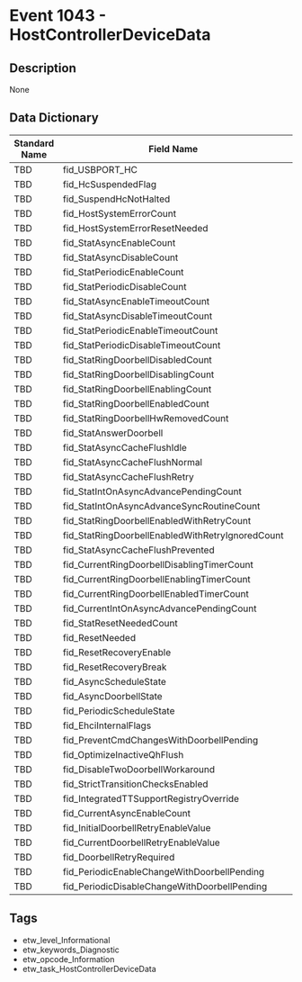 # Event 1043 - HostControllerDeviceData

## Description
None

## Data Dictionary
|Standard Name|Field Name|Type|Description|Sample Value|
|---|---|---|---|---|
|TBD|fid_USBPORT_HC|50|None|`None`|
|TBD|fid_HcSuspendedFlag|UInt32|None|`None`|
|TBD|fid_SuspendHcNotHalted|UInt32|None|`None`|
|TBD|fid_HostSystemErrorCount|UInt32|None|`None`|
|TBD|fid_HostSystemErrorResetNeeded|UInt32|None|`None`|
|TBD|fid_StatAsyncEnableCount|UInt32|None|`None`|
|TBD|fid_StatAsyncDisableCount|UInt32|None|`None`|
|TBD|fid_StatPeriodicEnableCount|UInt32|None|`None`|
|TBD|fid_StatPeriodicDisableCount|UInt32|None|`None`|
|TBD|fid_StatAsyncEnableTimeoutCount|UInt32|None|`None`|
|TBD|fid_StatAsyncDisableTimeoutCount|UInt32|None|`None`|
|TBD|fid_StatPeriodicEnableTimeoutCount|UInt32|None|`None`|
|TBD|fid_StatPeriodicDisableTimeoutCount|UInt32|None|`None`|
|TBD|fid_StatRingDoorbellDisabledCount|UInt32|None|`None`|
|TBD|fid_StatRingDoorbellDisablingCount|UInt32|None|`None`|
|TBD|fid_StatRingDoorbellEnablingCount|UInt32|None|`None`|
|TBD|fid_StatRingDoorbellEnabledCount|UInt32|None|`None`|
|TBD|fid_StatRingDoorbellHwRemovedCount|UInt32|None|`None`|
|TBD|fid_StatAnswerDoorbell|UInt32|None|`None`|
|TBD|fid_StatAsyncCacheFlushIdle|UInt32|None|`None`|
|TBD|fid_StatAsyncCacheFlushNormal|UInt32|None|`None`|
|TBD|fid_StatAsyncCacheFlushRetry|UInt32|None|`None`|
|TBD|fid_StatIntOnAsyncAdvancePendingCount|UInt32|None|`None`|
|TBD|fid_StatIntOnAsyncAdvanceSyncRoutineCount|UInt32|None|`None`|
|TBD|fid_StatRingDoorbellEnabledWithRetryCount|UInt32|None|`None`|
|TBD|fid_StatRingDoorbellEnabledWithRetryIgnoredCount|UInt32|None|`None`|
|TBD|fid_StatAsyncCacheFlushPrevented|UInt32|None|`None`|
|TBD|fid_CurrentRingDoorbellDisablingTimerCount|UInt32|None|`None`|
|TBD|fid_CurrentRingDoorbellEnablingTimerCount|UInt32|None|`None`|
|TBD|fid_CurrentRingDoorbellEnabledTimerCount|UInt32|None|`None`|
|TBD|fid_CurrentIntOnAsyncAdvancePendingCount|UInt32|None|`None`|
|TBD|fid_StatResetNeededCount|UInt32|None|`None`|
|TBD|fid_ResetNeeded|UInt32|None|`None`|
|TBD|fid_ResetRecoveryEnable|UInt32|None|`None`|
|TBD|fid_ResetRecoveryBreak|UInt32|None|`None`|
|TBD|fid_AsyncScheduleState|UInt32|None|`None`|
|TBD|fid_AsyncDoorbellState|UInt32|None|`None`|
|TBD|fid_PeriodicScheduleState|UInt32|None|`None`|
|TBD|fid_EhciInternalFlags|UInt32|None|`None`|
|TBD|fid_PreventCmdChangesWithDoorbellPending|UInt8|None|`None`|
|TBD|fid_OptimizeInactiveQhFlush|UInt8|None|`None`|
|TBD|fid_DisableTwoDoorbellWorkaround|UInt8|None|`None`|
|TBD|fid_StrictTransitionChecksEnabled|UInt8|None|`None`|
|TBD|fid_IntegratedTTSupportRegistryOverride|UInt8|None|`None`|
|TBD|fid_CurrentAsyncEnableCount|UInt32|None|`None`|
|TBD|fid_InitialDoorbellRetryEnableValue|UInt32|None|`None`|
|TBD|fid_CurrentDoorbellRetryEnableValue|UInt32|None|`None`|
|TBD|fid_DoorbellRetryRequired|UInt32|None|`None`|
|TBD|fid_PeriodicEnableChangeWithDoorbellPending|UInt32|None|`None`|
|TBD|fid_PeriodicDisableChangeWithDoorbellPending|UInt32|None|`None`|

## Tags
* etw_level_Informational
* etw_keywords_Diagnostic
* etw_opcode_Information
* etw_task_HostControllerDeviceData